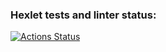 ### Hexlet tests and linter status:
[![Actions Status](https://github.com/MishaaDev/frontend-project-lvl4/workflows/hexlet-check/badge.svg)](https://github.com/MishaaDev/frontend-project-lvl4/actions)